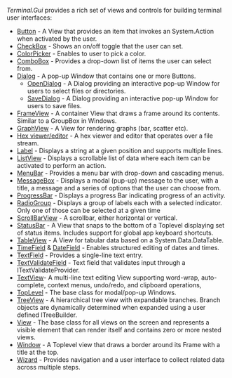 *Terminal.Gui* provides a rich set of views and controls for building terminal user interfaces:

* [Button](~/api/Terminal.Gui.Button.yml) - A View that provides an item that invokes an System.Action when activated by the user.
* [CheckBox](~/api/Terminal.Gui.CheckBox.yml) - Shows an on/off toggle that the user can set.
* [ColorPicker](~/api/Terminal.Gui.ColorPicker.yml) - Enables to user to pick a color.
* [ComboBox](~/api/Terminal.Gui.ComboBox.yml) - Provides a drop-down list of items the user can select from.
* [Dialog](~/api/Terminal.Gui.Dialog.yml) - A pop-up Window that contains one or more Buttons.
  * [OpenDialog](~/api/Terminal.Gui.OpenDialog.yml) - A Dialog providing an interactive pop-up Window for users to select files or directories.
  * [SaveDialog](~/api/Terminal.Gui.SaveDialog.yml) - A Dialog providing an interactive pop-up Window for users to save files.
* [FrameView](~/api/Terminal.Gui.FrameView.yml) - A container View that draws a frame around its contents. Similar to a GroupBox in Windows.
* [GraphView](~/api/Terminal.Gui.GraphView.yml) - A View for rendering graphs (bar, scatter etc).
* [Hex viewer/editor](~/api/Terminal.Gui.HexView.yml) - A hex viewer and editor that operates over a file stream. 
* [Label](~/api/Terminal.Gui.Label.yml) - Displays a string at a given position and supports multiple lines.
* [ListView](~/api/Terminal.Gui.ListView.yml) - Displays a scrollable list of data where each item can be activated to perform an action.
* [MenuBar](~/api/Terminal.Gui.MenuBar.yml) - Provides a menu bar with drop-down and cascading menus.
* [MessageBox](~/api/Terminal.Gui.MessageBox.yml) - Displays a modal (pup-up) message to the user, with a title, a message and a series of options that the user can choose from. 
* [ProgressBar](~/api/Terminal.Gui.ProgressBar.yml) - Displays a progress Bar indicating progress of an activity.
* [RadioGroup](~/api/Terminal.Gui.RadioGroup.yml) - Displays a group of labels each with a selected indicator. Only one of those can be selected at a given time
* [ScrollBarView](~/api/Terminal.Gui.ScrollBar.yml) - A scrollbar, either horizontal or vertical.
* [StatusBar](~/api/Terminal.Gui.StatusBar.yml) - A View that snaps to the bottom of a Toplevel displaying set of status items. Includes support for global app keyboard shortcuts.
* [TableView](~/api/Terminal.Gui.TableView.yml) - A View for tabular data based on a System.Data.DataTable. 
* [TimeField](~/api/Terminal.Gui.TimeField.yml) & [DateField](~/api/Terminal.Gui.TimeField.yml) - Enables structured editing of dates and times.
* [TextField](~/api/Terminal.Gui.TextField.yml) - Provides a single-line text entry.
* [TextValidateField](~/api/Terminal.Gui.TextValidateField.yml) - Text field that validates input through a ITextValidateProvider.
* [TextView](~/api/Terminal.Gui.TextView.yml)- A multi-line text editing View supporting word-wrap, auto-complete, context menus, undo/redo, and clipboard operations, 
* [TopLevel](~/api/Terminal.Gui.Toplevel.yml) - The base class for modal/pop-up Windows.
* [TreeView](~/api/Terminal.Gui.TreeView.yml) - A hierarchical tree view with expandable branches. Branch objects are dynamically determined when expanded using a user defined ITreeBuilder.
* [View](~/api/Terminal.Gui.View.yml) - The base class for all views on the screen and represents a visible element that can render itself and contains zero or more nested views.
* [Window](~/api/Terminal.Gui.Window.yml) - A Toplevel view that draws a border around its Frame with a title at the top.
* [Wizard](~/api/Terminal.Gui.Wizard.yml) - Provides navigation and a user interface to collect related data across multiple steps.

